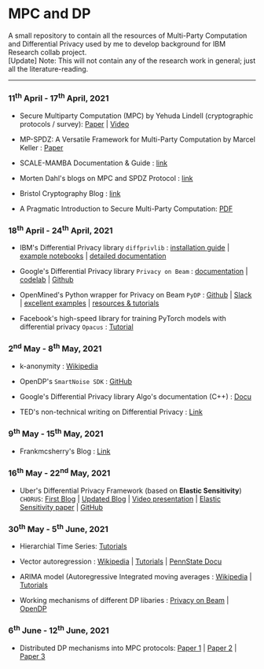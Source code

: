 # MPC and DP
A small repository to contain all the resources of Multi-Party Computation and Differential Privacy used by me to develop background for IBM Research collab project. \
[Update] Note: This will not contain any of the research work in general; just all the literature-reading.

----------------------------------------------------------------------------------------------------------------------------------


### 11<sup>th</sup> April - 17<sup>th</sup> April, 2021

* Secure Multiparty Computation (MPC) by Yehuda Lindell (cryptographic protocols / survey): [Paper](https://eprint.iacr.org/2020/300.pdf) |
                                                                                            [Video](https://youtu.be/Li2QJ8yImoY)

* MP-SPDZ: A Versatile Framework for Multi-Party Computation by Marcel Keller : [Paper](https://eprint.iacr.org/2020/521.pdf)

* SCALE-MAMBA Documentation & Guide : [link](https://homes.esat.kuleuven.be/~nsmart/SCALE/)
                                                                                            
* Morten Dahl's blogs on MPC and SPDZ Protocol : [link](https://mortendahl.github.io/2017/09/10/the-spdz-protocol-part2/)

* Bristol Cryptography Blog : [link](https://bristolcrypto.blogspot.com/2016/10/what-is-spdz-part-1-mpc-circuit.html)

* A Pragmatic Introduction to Secure Multi-Party Computation: [PDF](https://securecomputation.org/docs/pragmaticmpc.pdf)


### 18<sup>th</sup> April - 24<sup>th</sup> April, 2021

* IBM's Differential Privacy library `diffprivlib` : [installation guide](https://github.com/IBM/differential-privacy-library) | 
                                                     [example notebooks](https://github.com/IBM/differential-privacy-library/tree/main/notebooks) | 
                                                     [detailed documentation](https://diffprivlib.readthedocs.io/en/latest/)
                                                     
* Google's Differential Privacy library `Privacy on Beam` : [documentation](https://opensource.googleblog.com/2020/06/expanding-our-differential-privacy.html) | 
                                                     [codelab](https://codelabs.developers.google.com/codelabs/privacy-on-beam/#0) |
                                                     [Github](https://github.com/google/differential-privacy)

* OpenMined's Python wrapper for Privacy on Beam `PyDP` : [Github](https://github.com/OpenMined/PyDP) | 
                                                          [Slack](https://openmined.slack.com/join/shared_invite/zt-p8y1423n-SYC4uwI2yUHj4gSlHbslAw#/) |
                                                          [excellent examples](https://github.com/OpenMined/PyDP/tree/dev/examples) | 
                                                          [resources & tutorials](https://github.com/OpenMined/PyDP/blob/dev/resources.md)
                                                          
* Facebook's high-speed library for training PyTorch models with differential privacy `Opacus` : [Tutorial](https://opacus.ai/tutorials/)


### 2<sup>nd</sup> May - 8<sup>th</sup> May, 2021

* k-anonymity : [Wikipedia](https://en.wikipedia.org/wiki/K-anonymity)

* OpenDP's `SmartNoise SDK` : [GitHub](https://github.com/opendp/smartnoise-sdk)

* Google's Differential Privacy library Algo's documentation (C++) : [Docu](https://github.com/google/differential-privacy/tree/main/cc/docs)

* TED's non-technical writing on Differential Privacy : [Link](https://desfontain.es/privacy/differential-privacy-awesomeness.html)


### 9<sup>th</sup> May - 15<sup>th</sup> May, 2021

*  Frankmcsherry's Blog  : [Link](https://github.com/frankmcsherry/blog/blob/master/posts/2016-02-06.md)


### 16<sup>th</sup> May - 22<sup>nd</sup> May, 2021

*  Uber's Differential Privacy Framework (based on **Elastic Sensitivity**) `CHORUS`: [First Blog](https://medium.com/uber-security-privacy/differential-privacy-open-source-7892c82c42b6) | 
                                                          [Updated Blog](https://medium.com/uber-security-privacy/uber-open-source-differential-privacy-57f31e85c57a) |
                                                          [Video presentation](https://www.usenix.org/conference/enigma2018/presentation/ensigns) | 
                                                          [Elastic Sensitivity paper](https://arxiv.org/pdf/1706.09479.pdf) | 
                                                          [GitHub](https://github.com/uber-archive/sql-differential-privacy)
                                                          
                                                          
### 30<sup>th</sup> May - 5<sup>th</sup> June, 2021

*  Hierarchial Time Series: [Tutorials](https://medium.com/opex-analytics/hierarchical-time-series-101-734a3da15426)

*  Vector autoregression : [Wikipedia](https://en.wikipedia.org/wiki/Vector_autoregression) | 
                           [Tutorials](https://otexts.com/fpp2/VAR.html) | 
                           [PennState Docu](https://online.stat.psu.edu/stat510/lesson/11/11.2)

* ARIMA model (Autoregressive Integrated moving averages : [Wikipedia](https://en.wikipedia.org/wiki/Autoregressive_integrated_moving_average) | 
                                                           [Tutorials](https://otexts.com/fpp2/non-seasonal-arima.html)
                                                           

* Working mechanisms of different DP libaries : [Privacy on Beam](https://github.com/google/differential-privacy/blob/main/cc/docs/algorithms/bounded-sum.md) | 
                                                [OpenDP](https://github.com/opendp/smartnoise-samples/blob/master/analysis/basic_data_analysis.ipynb)


### 6<sup>th</sup> June - 12<sup>th</sup> June, 2021

*  Distributed DP mechanisms into MPC protocols: [Paper 1](https://www.usenix.org/system/files/sec20-bohler.pdf) | 
                                                 [Paper 2](http://elaineshi.com/docs/ndss2011.pdf) | 
                                                 [Paper 3](https://www.researchgate.net/profile/Vibhor-Rastogi/publication/221213330_Differentially_private_aggregation_of_distributed_time-series_with_transformation_and_encryption/links/54f562f50cf2ba615065cdb1/Differentially-private-aggregation-of-distributed-time-series-with-transformation-and-encryption.pdf)
